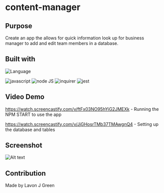 # content-manager

## Purpose
Create an app the allows for quick information look up for business manager to add and edit team members in a database.

## Built with
![Language](https://img.shields.io/github/languages/top/LavonJGreen/content-manager)

![javascript](https://img.shields.io/badge/-javascript-green) ![node JS](https://img.shields.io/badge/-nodeJS-yellowgreen) ![inquirer](https://img.shields.io/badge/-inquirer-yellow) ![jest](https://img.shields.io/badge/-jest-yellow)

## Video Demo
https://watch.screencastify.com/v/ftFx03NO95hYiG2JMEXk - Running the NPM START to use the app

https://watch.screencastify.com/v/JjGHosrTMb37TMAwgnQ4 - Setting up the database and tables

## Screenshot
![Alt text]()

## Contribution
Made by Lavon J Green